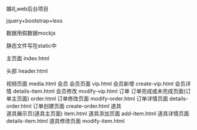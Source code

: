 婚礼web后台项目

jquery+bootstrap+less

数据用假数据mockjs

静态文件写在static中

主页面 index.html

头部 header.html

视频页面 media.html
会员
  会员页面 vip.html
  会员新增 create-vip.html
  会员详情 details-item.html
  会员修改 modify-vip.html
订单
  订单完成或未完成页面(订单主页面) order.html
  订单修改页面 modify-order.html
  订单详情页面 details-order.html
  订单创建页面 create-order.html
道具  
  道具展示页(道具主页面) item.html
  道具添加页面  add-item.html
  道具详情页面  details-item.html
  道具修改页面  modify-item.html

